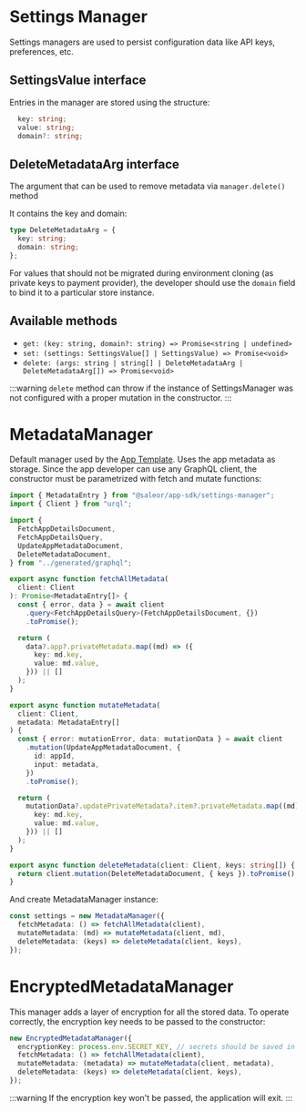 # Settings Manager

Settings managers are used to persist configuration data like API keys, preferences, etc.

## SettingsValue interface

Entries in the manager are stored using the structure:

```typescript
  key: string;
  value: string;
  domain?: string;
```

## DeleteMetadataArg interface

The argument that can be used to remove metadata via `manager.delete()` method

It contains the key and domain:

```typescript
type DeleteMetadataArg = {
  key: string;
  domain: string;
};
```

For values that should not be migrated during environment cloning (as private keys to payment provider), the developer should use the `domain` field to bind it to a particular store instance.

## Available methods

- `get: (key: string, domain?: string) => Promise<string | undefined>`
- `set: (settings: SettingsValue[] | SettingsValue) => Promise<void>`
- `delete: (args: string | string[] | DeleteMetadataArg | DeleteMetadataArg[]) => Promise<void>`

:::warning
`delete` method can throw if the instance of SettingsManager was not configured with a proper mutation in the constructor.
:::

# MetadataManager

Default manager used by the [App Template](developer/extending/apps/developing-apps/app-template.mdx). Uses the app metadata as storage. Since the app developer can use any GraphQL client, the constructor must be parametrized with fetch and mutate functions:

```ts
import { MetadataEntry } from "@saleor/app-sdk/settings-manager";
import { Client } from "urql";

import {
  FetchAppDetailsDocument,
  FetchAppDetailsQuery,
  UpdateAppMetadataDocument,
  DeleteMetadataDocument,
} from "../generated/graphql";

export async function fetchAllMetadata(
  client: Client
): Promise<MetadataEntry[]> {
  const { error, data } = await client
    .query<FetchAppDetailsQuery>(FetchAppDetailsDocument, {})
    .toPromise();

  return (
    data?.app?.privateMetadata.map((md) => ({
      key: md.key,
      value: md.value,
    })) || []
  );
}

export async function mutateMetadata(
  client: Client,
  metadata: MetadataEntry[]
) {
  const { error: mutationError, data: mutationData } = await client
    .mutation(UpdateAppMetadataDocument, {
      id: appId,
      input: metadata,
    })
    .toPromise();

  return (
    mutationData?.updatePrivateMetadata?.item?.privateMetadata.map((md) => ({
      key: md.key,
      value: md.value,
    })) || []
  );
}

export async function deleteMetadata(client: Client, keys: string[]) {
  return client.mutation(DeleteMetadataDocument, { keys }).toPromise();
}
```

And create MetadataManager instance:

```ts
const settings = new MetadataManager({
  fetchMetadata: () => fetchAllMetadata(client),
  mutateMetadata: (md) => mutateMetadata(client, md),
  deleteMetadata: (keys) => deleteMetadata(client, keys),
});
```

# EncryptedMetadataManager

This manager adds a layer of encryption for all the stored data.
To operate correctly, the encryption key needs to be passed to the constructor:

```ts
new EncryptedMetadataManager({
  encryptionKey: process.env.SECRET_KEY, // secrets should be saved in the environment variables, never in the source code
  fetchMetadata: () => fetchAllMetadata(client),
  mutateMetadata: (metadata) => mutateMetadata(client, metadata),
  deleteMetadata: (keys) => deleteMetadata(client, keys),
});
```

:::warning
If the encryption key won't be passed, the application will exit.
:::
